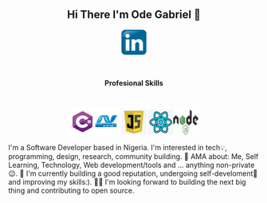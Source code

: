 <h2 align="center">Hi There I'm Ode Gabriel 👋</h2>
</hr>

 <p align="center"><a href=""><img src="https://github.com/odegabriel/odegabriel/blob/main/linked%20in.png" width="50px" height="50px" /></a> <a href""<img src="https://github.com/odegabriel/odegabriel/blob/main/twit.png" width="50px" height="50px" /></a> </p>

</br>
<b><p align="center">Profesional Skills</p></b>
</br>
<p align="center"><img src="https://github.com/odegabriel/odegabriel/blob/main/asp.net.png" width="100px" height="50px"  /> <img src="https://github.com/odegabriel/odegabriel/blob/main/javascript.png" width="50px" height="50px"  /> <img src="https://github.com/odegabriel/odegabriel/blob/main/react.png" width="50px" height="50px" /><img src="https://github.com/odegabriel/odegabriel/blob/main/Node_logo_NodeJS.png" width="50px" height="50px"  />
<p>
I'm a Software Developer based in Nigeria. I'm interested in tech💡, programming, design, research, community building.
 💬 AMA about: Me, Self Learning, Technology, Web development/tools and ... anything non-private😉.
💪 I'm currently building a good reputation, undergoing self-develoment🚀 and improving my skills:).
👨‍💻 I'm looking forward to building the next big thing and contributing to open source.
</p>
